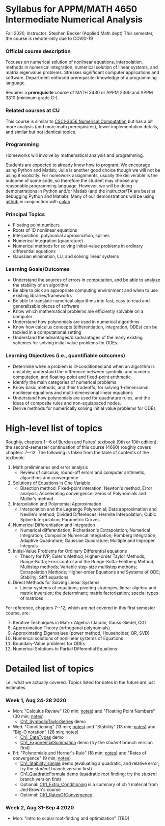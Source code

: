 # Syllabus for APPM/MATH 4650 Intermediate Numerical Analysis

Fall 2020, Instructor: Stephen Becker (Applied Math dept)
This semester, the course is remote-only due to COVID-19

### Official course description
Focuses on numerical solution of nonlinear equations, interpolation, methods in numerical integration, numerical solution of linear systems, and matrix eigenvalue problems. Stresses significant computer applications and software. Department enforced prerequisite: knowledge of a programming language.

Requires a **prerequisite** course of MATH 3430 or APPM 2360 and APPM 3310 (minimum grade C-).

### Related courses at CU
This course is similar to [CSCI-3656 Numerical Computation](https://github.com/cu-numcomp/numcomp-class/) but has a bit more analysis (and more math prerequisites), fewer implementation details, and similar but not identical topics.

### Programming
Homeworks will involve by mathematical analysis and programming.

Students are expected to already know how to program.  We encourage using Python and Matlab; Julia is another good choice though we will not be using it explicitly.  For homework assignments, usually the deliverable is the outcome of some code, so therefore the student may choose any reasonable programming language. However, we will be doing demonstrations in Python and/or Matlab (and the instructor/TA are best at debugging Python and Matlab).  Many of our demonstrations will be using [github](http://github.com) in conjunction with [colab](https://colab.research.google.com/)

### Principal Topics
- Floating point numbers
- Roots of 1D nonlinear equations
- Interpolation, polynomial approximation, splines
- Numerical integration (quadrature)
- Numerical methods for solving initial-value problems in ordinary differential equations
- Gaussian elimination, LU, and solving linear systems

### Learning Goals/Outcomes
[//]: # ( Not testable; high-level )
- Understand the sources of errors in computation, and be able to analyze the stability of an algorithm
- Be able to pick an appropriate computing environment and when to use existing libraries/frameworks
- Be able to translate numerical algorithms into fast, easy to read and generalizable pieces of software
- Know which mathematical problems are efficiently solvable on a computer
- Understand how polynomials are used in numerical algorithms
- Know how calculus concepts (differentiation, integration, ODEs) can be tackled in a computational setting
- Understand the advantages/disadvantages of the many existing schemes for solving initial value problems for ODEs.

### Learning Objectives (i.e., quantifiable outcomes)
[//]: # ( Something measurable )
- Determine when a problem is ill-conditioned and when an algorithm is unstable; understand the difference between symbolic and numeric computation, and floating-point and fixed-point arithmetic
- Identify the main categories of numerical problems
- Know basic methods, and their tradeoffs, for solving 1-dimensional nonlinear equations and multi-dimensional linear equations
- Understand how polynomials are used for quadrature rules, and the ideas of composite rules and non-equispaced nodes.
- Derive methods for numerically solving initial value problems for ODEs


# High-level list of topics
Roughly, chapters 1--6 of [Burden and Faires' textbook](https://sites.google.com/site/numericalanalysis1burden/) (9th or 10th edition); the second-semester continuation of this course (4660) roughly covers chapters 7--12. The following is taken from the table of contents of the textbook:

1. Math preliminaries and error analysis
   - Review of calculus; round-off errors and computer arithmetic; algorithms and convergence
2. Solutions of Equations in One Variable
   - Bisection method; Fixed-point interation; Newton's method; Error analysis; Accelerating convergence; zeros of Polynomials and Muller's method
3. Interpolation and Polynomial Approximation
   - Interpolation and the Lagrange Polynomial; Data approximation and Neville's method; Divided Differences; Hermite Interpolation; Cubic Spline Interpolation; Parametric Curves
4. Numerical Differentiation and integration
   - Numerical differentiation; Richardson's Extrapolation; Numerical Integration; Composite Numerical Integration; Romberg Integration; Adaptive Quadrature; Gaussian Quadrature; Multiple and Improper Integrals
5. Initial-Value Problems for Ordinary Differential equations
   - Theory for IVP; Euler's Method; Higher-order Taylor Methods; Runge-Kutta; Error control and the Runge-Kutta-Fehlberg Method; Multistep methods; Variable step-size multistep methods; Extrapolation Methods; Higher-order Equations and Systems of ODE; Stability; Stiff equations
6. Direct Methods for Solving Linear Systems
   - Linear systems of equations; pivoting strategies; linear algebra and matrix inversion; the determinant; matrix factorization; special types of matrices

For reference, chapters 7--12, which are *not* covered in this first semester course, are:

7. Iterative Techniques in Matrix Algebra (Jacobi, Gauss-Siedel, CG)
8. Approximation Theory (orthogonal polynomials)
9. Approximating Eigenvalues (power method, Householder, QR, SVD)
10. Numerical solutions of nonlinear systems of Equations
11. Boundary-Value problems for ODEs
12. Numerical Solutions to Partial Differential Equations


# Detailed list of topics
i.e., what we actually covered.  Topics listed for dates in the future are just estimates.

### Week 1, Aug 24-28 2020
- Mon: "Calculus Review" (20 min; [notes](Notes/Ch1_CalcReview.pdf)) and "Floating Point Numbers" (30 min; [notes](Notes/Ch1_FloatingPoint.pdf))
  - [Ch1_SymbolicTaylorSeries](Demos/Ch1_SymbolicTaylorSeries.ipynb) demo
- Wed: "Conditioning" (13 min; [notes](Notes/Ch1_ConditionNumber.pdf)) and "Stability" (13 min; [notes](Notes/Ch1_Stability.pdf)) and "Big-O notation" (26 min; [notes](Notes/Ch1_BigO_notation.pdf))
  - [Ch1_DataTypes](Demos/Ch1_DataTypes.ipynb) demo
  - [Ch1_ExponentialSummation](Demos/Ch1_ExponentialSummation.ipynb) demo (try the *student* branch version first)
- Fri: "Polynomials and Horner's Rule" (18 min; [notes](Notes/Ch1_PolynomiallConditioning_HornersRule.pdf)) and "Rates of convergence" (9 min; [notes](Notes/Ch1_ConvergenceRates.pdf))
  - [Ch1_Stability_simple](Demos/Ch1_Stability_simple.ipynb) demo (evaluating a quadratic, and relative error; try the *student* branch version first)
  - [Ch1_QuadraticFormula](Demos/Ch1_QuadraticFormula.ipynb) demo (quadratic root finding; try the *student* branch version first)
  - Optional: [Ch1_Extra_Conditioning](Demos/Ch1_Extra_Conditioning.ipynb) is a summary of ch 1 material from Jed Brown's course
  - Optional: [Ch1_RatesOfConvergence](Demos/Ch1_RatesOfConvergence.ipynb)

### Week 2, Aug 31-Sep 4 2020
- Mon: "Intro to scalar root-finding and optimization" (TBD)
